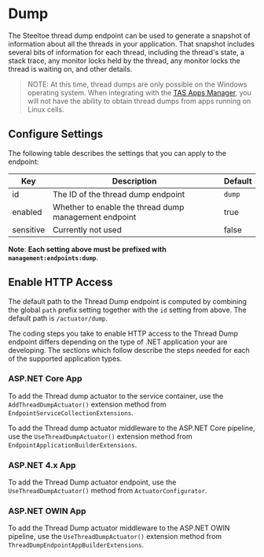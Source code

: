 # Dump

The Steeltoe thread dump endpoint can be used to generate a snapshot of information about all the threads in your application. That snapshot includes several bits of information for each thread, including the thread's state, a stack trace, any monitor locks held by the thread, any monitor locks the thread is waiting on, and other details.

>NOTE: At this time, thread dumps are only possible on the Windows operating system. When integrating with the [TAS Apps Manager](https://docs.pivotal.io/pivotalcf/2-0/console/index.html), you will not have the ability to obtain thread dumps from apps running on Linux cells.

## Configure Settings

The following table describes the settings that you can apply to the endpoint:

|Key|Description|Default|
|---|---|---|
|id|The ID of the thread dump endpoint|`dump`|
|enabled|Whether to enable the thread dump management endpoint|true|
|sensitive|Currently not used|false|

**Note**: **Each setting above must be prefixed with `management:endpoints:dump`**.

## Enable HTTP Access

The default path to the Thread Dump endpoint is computed by combining the global `path` prefix setting together with the `id` setting from above. The default path is  `/actuator/dump`.

The coding steps you take to enable HTTP access to the Thread Dump endpoint differs depending on the type of .NET application your are developing.  The sections which follow describe the steps needed for each of the supported application types.

### ASP.NET Core App

To add the Thread dump actuator to the service container, use the `AddThreadDumpActuator()` extension method from `EndpointServiceCollectionExtensions`.

To add the Thread dump actuator middleware to the ASP.NET Core pipeline, use the `UseThreadDumpActuator()` extension method from `EndpointApplicationBuilderExtensions`.

### ASP.NET 4.x App

To add the Thread Dump actuator endpoint, use the `UseThreadDumpActuator()` method from `ActuatorConfigurator`.

### ASP.NET OWIN App

To add the Thread Dump actuator middleware to the ASP.NET OWIN pipeline, use the `UseThreadDumpActuator()` extension method from `ThreadDumpEndpointAppBuilderExtensions`.

